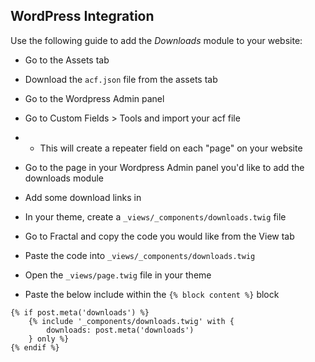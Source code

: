 ## WordPress Integration

Use the following guide to add the *Downloads* module to your website:

- Go to the Assets tab

- Download the `acf.json` file from the assets tab 

- Go to the Wordpress Admin panel

- Go to Custom Fields > Tools and import your acf file
- - This will create a repeater field on each "page" on your website

- Go to the page in your Wordpress Admin panel you'd like to add the downloads module

- Add some download links in

- In your theme, create a `_views/_components/downloads.twig` file

- Go to Fractal and copy the code you would like from the View tab

- Paste the code into `_views/_components/downloads.twig`

- Open the `_views/page.twig` file in your theme

- Paste the below include within the `{% block content %}` block

```
{% if post.meta('downloads') %}
    {% include '_components/downloads.twig' with {
        downloads: post.meta('downloads')
    } only %}
{% endif %}
```